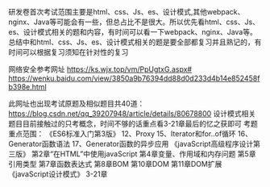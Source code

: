 研发卷首次考试范围主要是html、css、Js、es、设计模式,其他webpack、nginx、Java等可能会有一些，但总占比不是很大。所以优先看html、css、Js、es、设计模式相关的题和内容，有时间可以看一下webpack、nginx、Java等。
总结中和html、css、Js、es、设计模式相关的题是要全部都复习并且熟记的，有时间可以根据复习须知在针对性的复习

网络安全参考网址
https://ks.wjx.top/vm/PpUgtxG.aspx#
https://wenku.baidu.com/view/3850a9b76394dd88d0d233d4b14e852458fb398e.html


此网址也出现考试原题及相似题目共40道：https://blog.csdn.net/qq_39207948/article/details/80678800
设计模式相关题目目前接触过的只考概念，时间不够的话重点看3-21章最后的忆之获即可
考题重点范围：
《ES6标准入门第3版》
12、Proxy
15、Iterator和for..of循环
16、Generator函数语法
17、Generator函数的异步应用
《javaScript高级程序设计第三版》
第2章“在HTML”中使用javaScript
第4章变量、作用域和内存问题
第5章引用类型
第7章函数表达式
第8章BOM
第10章DOM
第11章DOM扩展
《javaScript设计模式》
3-21章